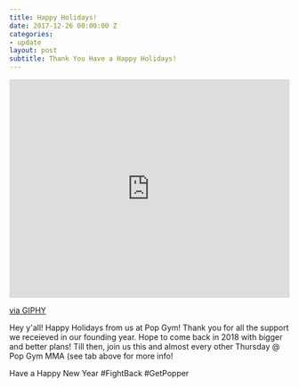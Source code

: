 ```yaml
---
title: Happy Holidays!
date: 2017-12-26 00:00:00 Z
categories:
- update
layout: post
subtitle: Thank You Have a Happy Holidays!
---
```


<div style="width:100%;height:0;padding-bottom:78%;position:relative;"><iframe src="https://giphy.com/embed/l0MYyDa8S9ghzNebm" width="100%" height="100%" style="position:absolute" frameBorder="0" class="giphy-embed" allowFullScreen></iframe></div><p><a href="https://giphy.com/gifs/priooor-l0MYyDa8S9ghzNebm">via GIPHY</a></p>

Hey y'all! Happy Holidays from us at Pop Gym! Thank you for all the support we receieved in our founding year. Hope to come back
in 2018 with bigger and better plans! Till then, join us this and almost every other Thursday  @ Pop Gym MMA (see tab above for
more info!

Have a Happy New Year #FightBack #GetPopper
